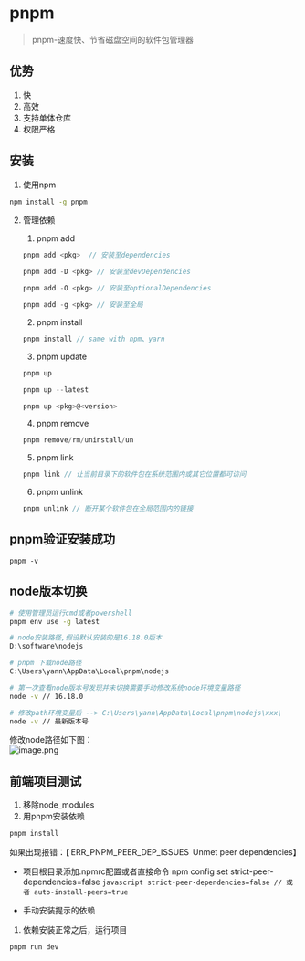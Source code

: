 # pnpm
> pnpm-速度快、节省磁盘空间的软件包管理器

## 优势

1. 快
2. 高效
3. 支持单体仓库
4. 权限严格

## 安装

1. 使用npm
```bash
npm install -g pnpm
```

2. 管理依赖
    1. pnpm add
     ```javascript
     pnpm add <pkg>  // 安装至dependencies

     pnpm add -D <pkg> // 安装至devDependencies

     pnpm add -O <pkg> // 安装至optionalDependencies

     pnpm add -g <pkg> // 安装至全局
     ```

   2. pnpm install
    ```javascript
    pnpm install // same with npm、yarn

    ```

   3. pnpm update 
    ```javascript
    pnpm up

    pnpm up --latest

    pnpm up <pkg>@<version>
    ```

   4. pnpm remove
    ```javascript
    pnpm remove/rm/uninstall/un
    ```

   5. pnpm link
    ```javascript
    pnpm link // 让当前目录下的软件包在系统范围内或其它位置都可访问
    ```

   6. pnpm unlink
    ```javascript
    pnpm unlink // 断开某个软件包在全局范围内的链接

    ```

## pnpm验证安装成功
```
pnpm -v
```

## node版本切换
```bash
# 使用管理员运行cmd或者powershell
pnpm env use -g latest

# node安装路径,假设默认安装的是16.18.0版本
D:\software\nodejs

# pnpm 下载node路径
C:\Users\yann\AppData\Local\pnpm\nodejs

# 第一次查看node版本号发现并未切换需要手动修改系统node环境变量路径
node -v // 16.18.0

# 修改path环境变量后 --> C:\Users\yann\AppData\Local\pnpm\nodejs\xxx\
node -v // 最新版本号
```

修改node路径如下图：<br />![image.png](https://cdn.nlark.com/yuque/0/2022/png/25735864/1665644877941-7b59ffcf-88ff-4a00-8e42-40a9c9f7ebfd.png#clientId=u79c70ef7-403d-4&crop=0&crop=0&crop=1&crop=1&errorMessage=unknown%20error&from=paste&height=492&id=uc8460414&margin=%5Bobject%20Object%5D&name=image.png&originHeight=615&originWidth=1159&originalType=binary&ratio=1&rotation=0&showTitle=false&size=266067&status=error&style=none&taskId=u0249b094-5bc8-485b-8771-85bcbc3fcd1&title=&width=927.2)

## 前端项目测试

1. 移除node_modules
2. 用pnpm安装依赖
```bash
pnpm install
```
如果出现报错：【 ERR_PNPM_PEER_DEP_ISSUES  Unmet peer dependencies】

   - 项目根目录添加.npmrc配置或者直接命令 npm config set strict-peer-dependencies=false
    ```javascript
    strict-peer-dependencies=false
    // 或者
    auto-install-peers=true
    ```

   - 手动安装提示的依赖
1. 依赖安装正常之后，运行项目
```bash
pnpm run dev
```
